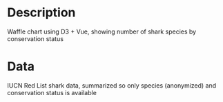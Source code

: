 # Description
Waffle chart using D3 + Vue, showing number of shark species by conservation status

# Data
IUCN Red List shark data, summarized so only species (anonymized) and conservation status is available
